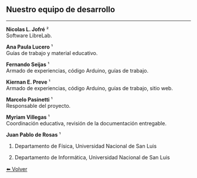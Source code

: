 ## Nuestro equipo de desarrollo

---

**Nicolas L. Jofré** ²<br>    Software LibreLab.


**Ana Paula Lucero** ¹<br>    Guías de trabajo y material educativo.

**Fernando Seijas** ¹<br>    Armado de experiencias, código Arduino, guías de trabajo.

**Kiernan E. Preve** ¹<br>    Armado de experiencias, código Arduino, guías de trabajo, sitio web.

**Marcelo Pasinetti** ¹<br>    Responsable del proyecto.

**Myriam Villegas** ¹<br>    Coordinación educativa, revisión de la documentación entregable.

**Juan Pablo de Rosas** ¹<br>

1. Departamento de Física, Universidad Nacional de San Luis

2. Departamento de Informática, Universidad Nacional de San Luis


[⬅️ Volver](./)

